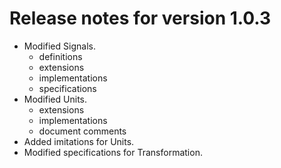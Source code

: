 # Release notes for version 1.0.3

- Modified Signals.
  - definitions
  - extensions
  - implementations
  - specifications
- Modified Units.
  - extensions
  - implementations
  - document comments
- Added imitations for Units.
- Modified specifications for Transformation.
